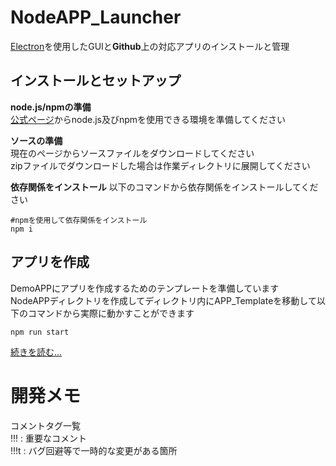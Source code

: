 # NodeAPP_Launcher  
[Electron](https://github.com/electron/electron)を使用したGUIと**Github**上の対応アプリのインストールと管理  

## インストールとセットアップ  

**node.js/npmの準備**  
[公式ページ](https://nodejs.org/)からnode.js及びnpmを使用できる環境を準備してください  

**ソースの準備**  
現在のページからソースファイルをダウンロードしてください  
zipファイルでダウンロードした場合は作業ディレクトリに展開してください  

**依存関係をインストール**
以下のコマンドから依存関係をインストールしてください
```
#npmを使用して依存関係をインストール
npm i
```

## アプリを作成  
DemoAPPにアプリを作成するためのテンプレートを準備しています  
NodeAPPディレクトリを作成してディレクトリ内にAPP_Templateを移動して以下のコマンドから実際に動かすことができます  
```
npm run start
```
[続きを読む...](./Docs/first_app/doc.md)



# 開発メモ  
コメントタグ一覧  
!!!  : 重要なコメント  
!!!t : バグ回避等で一時的な変更がある箇所  
